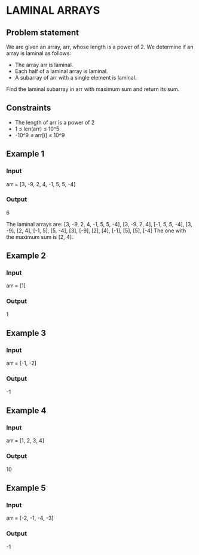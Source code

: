 # LAMINAL ARRAYS

## Problem statement

We are given an array, arr, whose length is a power of 2. We determine if an array is laminal as follows:

- The array arr is laminal.
- Each half of a laminal array is laminal.
- A subarray of arr with a single element is laminal.

Find the laminal subarray in arr with maximum sum and return its sum.

## Constraints

- The length of arr is a power of 2
- 1 ≤ len(arr) ≤ 10^5
- -10^9 ≤ arr[i] ≤ 10^9

## Example 1

### Input

arr = [3, -9, 2, 4, -1, 5, 5, -4]

### Output

6

The laminal arrays are:
[3, -9, 2, 4, -1, 5, 5, -4],
[3, -9, 2, 4], [-1, 5, 5, -4],
[3, -9], [2, 4], [-1, 5], [5, -4],
[3], [-9], [2], [4], [-1], [5], [5], [-4]
The one with the maximum sum is [2, 4].

## Example 2

### Input

arr = [1]

### Output

1

## Example 3

### Input

arr = [-1, -2]

### Output

-1

## Example 4

### Input

arr = [1, 2, 3, 4]

### Output

10

## Example 5

### Input

arr = [-2, -1, -4, -3]

### Output

-1



